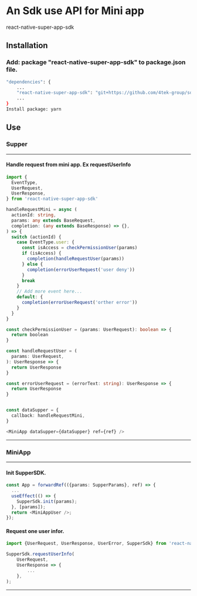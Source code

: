 # An Sdk use API for Mini app

react-native-super-app-sdk

## Installation 
### Add: package "react-native-super-app-sdk" to package.json file.

```sh
"dependencies": {
    ...
    "react-native-super-app-sdk": "git+https://github.com/4tek-group/sdk_supper_app.git",
    ...
}
Install package: yarn
```

## Use

### Supper

---

#### Handle request from mini app. Ex requestUserInfo

```ts
import {
  EventType,
  UserRequest,
  UserResponse,
} from 'react-native-super-app-sdk'

handleRequestMini = async (
  actionId: string,
  params: any extends BaseRequest,
  completion: (any extends BaseResponse) => {},
) => {
  switch (actionId) {
    case EventType.user: {
      const isAccess = checkPermissionUser(params)
      if (isAccess) {
        completion(handleRequestUser(params))
      } else {
        completion(errorUserRequest('user deny'))
      }
      break
    }
    // Add more event here...
    default: {
      completion(errorUserRequest('orther error'))
    }
  }
}

const checkPermissionUser = (params: UserRequest): boolean => {
  return boolean
}

const handleRequestUser = (
  params: UserRequest,
): UserResponse => {
  return UserResponse
}

const errorUserRequest = (errorText: string): UserResponse => {
  return UserResponse
}


const dataSupper = {
  callback: handleRequestMini,
}

<MiniApp dataSupper={dataSupper} ref={ref} />

```

---

### MiniApp

---

#### Init SupperSDK.

```ts
const App = forwardRef(({params: SupperParams}, ref) => {
  ...
  useEffect(() => {
    SupperSdk.init(params);
  }, [params]);
  return <MiniAppUser />;
});

```

#### Request one user infor.

```ts
import {UserRequest, UserResponse, UserError, SupperSdk} from 'react-native-super-app-sdk';

SupperSdk.requestUserInfo(
    UserRequest,
    UserResponse => {
        ...
    },
);
```

---